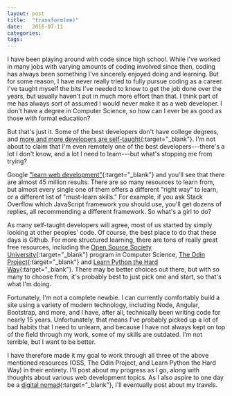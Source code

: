 ```yaml
---
layout: post
title:  "transform(me)"
date:   2016-07-11
categories:
tags:
---
```


I have been playing around with code since high school. While I've worked in many jobs with varying amounts of coding involved since then, coding has always been something I've sincerely enjoyed doing and learning. But for some reason, I have never really tried to fully pursue coding as a career. I've taught myself the bits I've needed to know to get the job done over the years, but usually haven't put in much more effort than that. I think part of me has always sort of assumed I would never make it as a web developer. I don't have a degree in Computer Science, so how can I ever be as good as those with formal education?

But that's just it. Some of the best developers don't have college degrees, and [more and more developers are self-taught](http://stackoverflow.com/research/developer-survey-2016#developer-profile-education){:target="_blank"}. I'm not about to claim that I'm even remotely one of the best developers---there's a lot I don't know, and a lot I need to learn---but what's stopping me from trying?

<!--more-->

Google ["learn web development"](https://www.google.com/?ion=1&espv=2#q=learn%20web%20development){:target="_blank"} and you'll see that there are almost 45 million results. There are so many resources to learn from, but almost every single one of them offers a different "right way" to learn, or a different list of "must-learn skills." For example, if you ask Stack Overflow which JavaScript framework you should use, you'll get dozens of replies, all recommending a different framework. So what's a girl to do?

As many self-taught developers will agree, most of us started by simply looking at other peoples' code. Of course, the best place to do that these days is Github. For more structured learning, there are tons of really great free resources, including the [Open Source Society University](https://github.com/open-source-society/computer-science){:target="_blank"} program in Computer Science, [The Odin Project](http://www.theodinproject.com/){:target="_blank"} and [Learn Python the Hard Way](http://learnpythonthehardway.org/book/){:target="_blank"}. There may be better choices out there, but with so many to choose from, it's probably best to just pick one and start, so that's what I'm doing.

Fortunately, I'm not a complete newbie. I can currently comfortably build a site using a variety of modern technology, including Node, Angular, Bootstrap, and more, and I have, after all, technically been writing code for nearly 15 years. Unfortunately, that means I've probably picked up a lot of bad habits that I need to unlearn, and because I have not always kept on top of the field through my work, some of my skills are outdated. I'm not terrible, but I want to be better.

I have therefore made it my goal to work through all three of the above mentioned resources (OSS, The Odin Project, and Learn Python the Hard Way) in their entirety. I'll post about my progress as I go, along with thoughts about various web development topics. As I also aspire to one day be a [digital nomad](https://en.wikipedia.org/wiki/Digital_nomad){:target="_blank"}, I'll eventually post about my travels.
